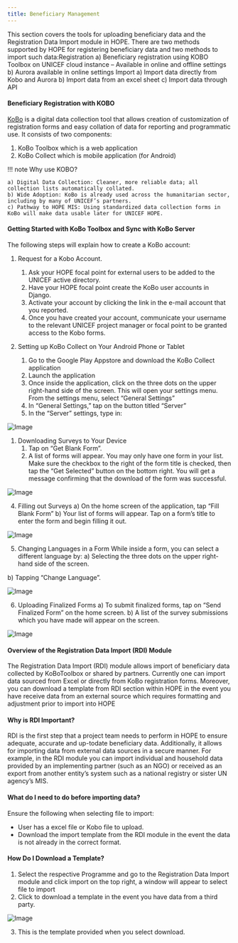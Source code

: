 ```yaml
---
title: Beneficiary Management
---
```


This section covers the tools for uploading beneficiary data and the Registration Data Import module in HOPE. There are two methods supported by HOPE for registering beneficiary data and two methods to
import such data:Registration
a) Beneficiary registration using KOBO Toolbox on UNICEF cloud instance – Available in online and offline settings
b) Aurora available in online settings Import
a) Import data directly from Kobo and Aurora
b) Import data from an excel sheet
c) Import data through API

#### Beneficiary Registration with KOBO

[KoBo](Kobo) is a digital data collection tool that allows creation of customization of registration forms and easy collation of data for reporting and programmatic use. It consists of two components:
1. KoBo Toolbox which is a web application
2. KoBo Collect which is mobile application (for Android)


!!! note Why use KOBO?

    a) Digital Data Collection: Cleaner, more reliable data; all collection lists automatically collated.
    b) Wide Adoption: KoBo is already used across the humanitarian sector, including by many of UNICEF’s partners.
    c) Pathway to HOPE MIS: Using standardized data collection forms in KoBo will make data usable later for UNICEF HOPE.

#### Getting Started with KoBo Toolbox and Sync with KoBo Server

The following steps will explain how to create a KoBo account:

1. Request for a Kobo Account.
   1. Ask your HOPE focal point for external users to be added to the UNICEF active directory.
   1. Have your HOPE focal point create the KoBo user accounts in Django.
   1. Activate your account by clicking the link in the e-mail account that you reported.
   1. Once you have created your account, communicate your username to the relevant UNICEF project manager or focal point to be granted access to the Kobo forms.

1. Setting up KoBo Collect on Your Android Phone or Tablet
   1. Go to the Google Play Appstore and download the KoBo Collect application
   1. Launch the application
   1. Once inside the application, click on the three dots on the upper right-hand side of the screen. This will
   open your settings menu. From the settings menu, select “General Settings”
   1. In “General Settings,” tap on the button titled “Server”
   1. In the “Server” settings, type in:

![Image](_screenshots/reg/1.png)

1. Downloading Surveys to Your Device
   1. Tap on “Get Blank Form”.
   1. A list of forms will appear. You may only have one form in your list. Make sure the checkbox to the right of the form title is checked, then tap the “Get Selected” button on the bottom right. You will get a message confirming that the download of the form was successful.

![Image](_screenshots/reg/2.png)

4. Filling out Surveys
a) On the home screen of the application, tap “Fill Blank Form”
b) Your list of forms will appear. Tap on a form’s title to enter the form and begin filling it out.

![Image](_screenshots/reg/3.png)

5. Changing Languages in a Form
While inside a form, you can select a different language by:
a) Selecting the three dots on the upper right-hand side of the screen. 

b) Tapping “Change Language”.

![Image](_screenshots/reg/4.png)

6. Uploading Finalized Forms
a) To submit finalized forms, tap on “Send Finalized Form” on the home screen.
b) A list of the survey submissions which you have made will appear on the screen. 

![Image](_screenshots/reg/5.png)


#### Overview of the Registration Data Import (RDI) Module

The Registration Data Import (RDI) module allows import of beneficiary data collected by KoBoToolbox or shared by partners. Currently one can import data sourced from Excel or directly from KoBo registration forms. Moreover, you can download a template from RDI section within HOPE in the event you have receive data from an external source which requires formatting and adjustment prior to import into HOPE

#### Why is RDI Important?

RDI is the first step that a project team needs to perform in HOPE to ensure adequate, accurate and up-todate beneficiary data. Additionally, it allows for importing data from external data sources in a secure manner. For example, in the RDI module you can import individual and household data provided by an implementing partner (such as an NGO) or received as an export from another entity’s system such as a national registry or sister UN agency’s MIS.

#### What do I need to do before importing data?

Ensure the following when selecting file to import: 

- User has a excel file or Kobo file to upload. 
- Download the import template from the RDI module in the event the data is not already in the correct format.

#### How Do I Download a Template?

1. Select the respective Programme and go to the Registration Data Import module and click import on the top right, a window will appear to select file to import
2. Click to download a template in the event you have data from a third party.

![Image](_screenshots/reg/6.png)

3. This is the template provided when you select download.
